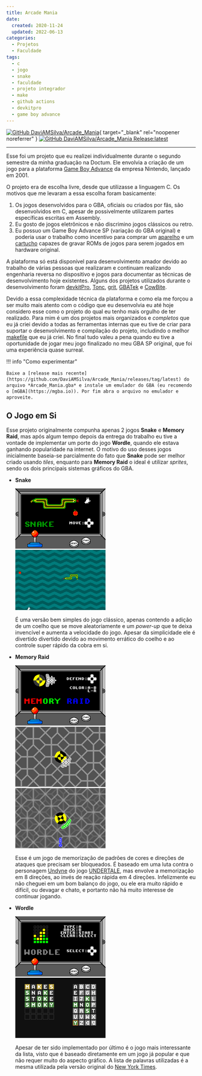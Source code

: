 ```yaml
---
title: Arcade Mania
date:
  created: 2020-11-24
  updated: 2022-06-13
categories:
  - Projetos
  - Faculdade
tags:
  - c
  - jogo
  - snake
  - faculdade
  - projeto integrador
  - make
  - github actions
  - devkitpro
  - game boy advance
---
```


[![GitHub DaviAMSilva/Arcade_Mania](https://img.shields.io/badge/github-DaviAMSilva/Arcade__Mania-white?logo=github)](https://github.com/DaviAMSilva/Arcade_Mania){ target="_blank" rel="noopener noreferrer" }
[![GitHub DaviAMSilva/Arcade_Mania Release:latest](https://img.shields.io/github/v/release/DaviAMSilva/Arcade_Mania)](https://github.com/DaviAMSilva/Arcade_Mania/releases/tag/latest)

---

Esse foi um projeto que eu realizei individualmente durante o segundo semestre da minha graduação na Doctum. Ele envolvia a criação de um jogo para a plataforma [Game Boy Advance](https://pt.wikipedia.org/wiki/Game_Boy_Advance) da empresa Nintendo, lançado em 2001.

O projeto era de escolha livre, desde que utilizasse a linguagem C. Os motivos que me levaram a essa escolha foram basicamente:

1. Os jogos desenvolvidos para o GBA, oficiais ou criados por fãs, são desenvolvidos em C, apesar de possivelmente utilizarem partes específicas escritas em Assembly.
2. Eu gosto de jogos eletrônicos e não discrimino jogos clássicos ou retro.
3. Eu possuo um Game Boy Advance SP (variação do GBA original) e poderia usar o trabalho como incentivo para comprar um [aparelho](https://www.gbxcart.com/) e um [cartucho](https://shop.insidegadgets.com/product/gba-32mb-1mbit-flash-save-with-rtc-flash-cart-works-with-pokemon-games/) capazes de gravar ROMs de jogos para serem jogados em hardware original.

A plataforma só está disponível para desenvolvimento amador devido ao trabalho de várias pessoas que realizaram e continuam realizando engenharia reversa no dispositivo e jogos para documentar as técnicas de desenvolvimento hoje existentes. Alguns dos projetos utilizados durante o desenvolvimento foram [devkitPro](https://devkitpro.org/), [Tonc](https://www.coranac.com/tonc/text/toc.htm), [grit](https://www.coranac.com/projects/grit/), [GBATek](http://problemkaputt.de/gbatek.htm) e [CowBite](https://www.cs.rit.edu/~tjh8300/CowBite/CowBiteSpec.htm).

Devido a essa complexidade técnica da plataforma e como ela me forçou a ser muito mais atento com o código que eu desenvolvia eu até hoje considero esse como o projeto do qual eu tenho mais orgulho de ter realizado. Para mim é um dos projetos mais organizados e *completos* que eu já criei devido a todas as ferramentas internas que eu tive de criar para suportar o desenvolvimento e compilação do projeto, includindo o melhor [makefile](https://github.com/DaviAMSilva/Arcade_Mania/blob/master/makefile) que eu já criei. No final tudo valeu a pena quando eu tive a oportunidade de jogar meu jogo finalizado no meu GBA SP original, que foi uma experiência quase surreal.

!!! info "Como experimentar"

    Baixe a [release mais recente](https://github.com/DaviAMSilva/Arcade_Mania/releases/tag/latest) do arquivo *Arcade_Mania.gba* e instale um emulador do GBA (eu recomendo o [mGBA](https://mgba.io)). Por fim abra o arquivo no emulador e aproveite.

## O Jogo em Si

Esse projeto originalmente compunha apenas 2 jogos **Snake** e **Memory Raid**, mas após algum tempo depois da entrega do trabalho eu tive a vontade de implementar um porte do jogo **Wordle**, quando ele estava ganhando popularidade na internet. O motivo do uso desses jogos inicialmente baseia-se parcialmente do fato que **Snake** pode ser melhor criado usando *tiles*, enquanto para **Memory Raid** o ideal é utilizar *sprites*, sendo os dois principais sistemas gráficos do GBA.

- **Snake**

    ![Snake Tela Inicial](Snake.png)
    ![Snake Exemplo 1](Snake1.png)

    É uma versão bem simples do jogo clássico, apenas contendo a adição de um coelho que se move aleatoriamente e um *power-up* que te deixa invencível e aumenta a velocidade do jogo. Apesar da simplicidade ele é divertido divertido devido ao movimento errático do coelho e ao controle super rápido da cobra em si.

- **Memory Raid**

    ![MemoryRaid Tela Inicial](MemoryRaid.png)
    ![MemoryRaid Exemplo 1](MemoryRaid1.png)
    ![MemoryRaid Exemplo 2](MemoryRaid2.png)

    Esse é um jogo de memorização de padrões de cores e direções de ataques que precisam ser bloqueados. É baseado em uma luta contra o personagem [Undyne](https://undertale.fandom.com/pt-br/wiki/Undyne) do jogo [UNDERTALE](https://undertale.com/), mas envolve a memorização em 8 direções, ao invés de reação rápida em 4 direções. Infelizmente eu não cheguei em um bom balanço do jogo, ou ele era muito rápido e difícil, ou devagar e chato, e portanto não há muito interesse de continuar jogando.

- **Wordle**

    ![Wordle Tela Inicial](Wordle.png)
    ![Wordle Exemplo 1](Wordle1.png)

    Apesar de ter sido implementado por último é o jogo mais interessante da lista, visto que é baseado diretamente em um jogo já popular e que não requer muito do aspecto gráfico. A lista de palavras utilizadas é a mesma utilizada pela versão original do [New York Times](https://www.nytimes.com/games/wordle/index.html).
